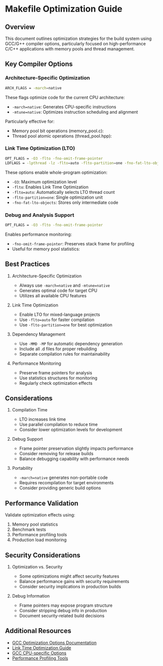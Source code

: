 # Makefile Optimization Guide

## Overview

This document outlines optimization strategies for the build system using GCC/G++ compiler options, particularly focused on high-performance C/C++ applications with memory pools and thread management.

## Key Compiler Options

### Architecture-Specific Optimization

```bash
ARCH_FLAGS = -march=native
```

These flags optimize code for the current CPU architecture:

- `-march=native`: Generates CPU-specific instructions
- `-mtune=native`: Optimizes instruction scheduling and alignment

Particularly effective for:

- Memory pool bit operations (memory_pool.c):
- Thread pool atomic operations (thread_pool.hpp):

### Link Time Optimization (LTO)

```bash
OPT_FLAGS = -O3 -flto -fno-omit-frame-pointer
LDFLAGS = -lpthread -lz -flto=auto -flto-partition=one -fno-fat-lto-objects
```

These options enable whole-program optimization:

- `-O3`: Maximum optimization level
- `-flto`: Enables Link Time Optimization
- `-flto=auto`: Automatically selects LTO thread count
- `-flto-partition=one`: Single optimization unit
- `-fno-fat-lto-objects`: Stores only intermediate code

### Debug and Analysis Support

```bash
OPT_FLAGS = -O3 -flto -fno-omit-frame-pointer
```

Enables performance monitoring:

- `-fno-omit-frame-pointer`: Preserves stack frame for profiling
- Useful for memory pool statistics:

## Best Practices

1. Architecture-Specific Optimization

   - Always use `-march=native` and `-mtune=native`
   - Generates optimal code for target CPU
   - Utilizes all available CPU features

2. Link Time Optimization

   - Enable LTO for mixed-language projects
   - Use `-flto=auto` for faster compilation
   - Use `-flto-partition=one` for best optimization

3. Dependency Management

   - Use `-MMD -MP` for automatic dependency generation
   - Include all .d files for proper rebuilding
   - Separate compilation rules for maintainability

4. Performance Monitoring
   - Preserve frame pointers for analysis
   - Use statistics structures for monitoring
   - Regularly check optimization effects

## Considerations

1. Compilation Time

   - LTO increases link time
   - Use parallel compilation to reduce time
   - Consider lower optimization levels for development

2. Debug Support

   - Frame pointer preservation slightly impacts performance
   - Consider removing for release builds
   - Balance debugging capability with performance needs

3. Portability
   - `-march=native` generates non-portable code
   - Requires recompilation for target environments
   - Consider providing generic build options

## Performance Validation

Validate optimization effects using:

1. Memory pool statistics
2. Benchmark tests
3. Performance profiling tools
4. Production load monitoring

## Security Considerations

1. Optimization vs. Security

   - Some optimizations might affect security features
   - Balance performance gains with security requirements
   - Consider security implications in production builds

2. Debug Information
   - Frame pointers may expose program structure
   - Consider stripping debug info in production
   - Document security-related build decisions

## Additional Resources

- [GCC Optimization Options Documentation](https://gcc.gnu.org/onlinedocs/gcc/Optimize-Options.html)
- [Link Time Optimization Guide](https://gcc.gnu.org/wiki/LinkTimeOptimization)
- [GCC CPU-specific Options](https://gcc.gnu.org/onlinedocs/gcc/x86-Options.html)
- [Performance Profiling Tools](https://perf.wiki.kernel.org/index.php/Main_Page)
